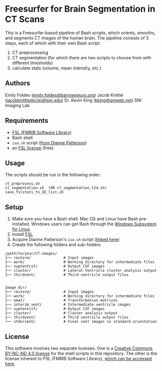 # Freesurfer for Brain Segmentation in CT Scans

This is a Freesurfer-based pipeline of Bash scripts, which orients, smooths, and segments CT images of the human brain. The pipeline consists of 3 steps, each of which with their own Bash script:
1. CT preprocessing
2. CT segmentation (for which there are two scripts to choose from with different thresholds)
3. calculate stats (volume, mean intensity, etc.)

## Authors

Emily Foldes (emily.foldes@barrowneuro.org)
Jacob Knittel (jacobknittle@creighton.edu)
Dr. Kevin King (kking@sniweb.net)
SNI Imaging Lab

## Requirements

- [FSL (FMRIB Software Library)](https://fsl.fmrib.ox.ac.uk/fsl/docs/#/install/index)
- Bash shell
- `iso.sh` script ([from Dianne Patterson](https://bitbucket.org/dpat/tools/raw/master/LIBRARY/iso.sh))
- an [FSL license](https://fsl.fmrib.ox.ac.uk/fsl/docs/#/license) (free)

## Usage

The scripts should be run in the following order:
```
ct_preprocess.sh
ct_segmentation.sh  (OR ct_segmentation_t24.sh)
save_fslstats_to_ID_list.sh
```

## Setup

1. Make sure you have a Bash shell. Mac OS and Linux have Bash pre-installed. Windows users can get Bash through the [Windows Subsystem for Linux](https://learn.microsoft.com/en-us/windows/wsl/install).
2. Install [FSL](https://fsl.fmrib.ox.ac.uk/fsl/docs/#/install/index)
3. Acquire Dianne Patterson's `iso.sh` script ([linked here](https://bitbucket.org/dpat/tools/raw/master/LIBRARY/iso.sh))
4. Create the following folders and sub-folders
```
/path/to/your/CT-images/
├── restore/               # Input images
├── work/                  # Working directory for intermediate files
├── suptentcsf/            # Output CSF images
├── cluster/               # Lateral Ventricle cluster analysis output
├── thirdvent/             # Third ventricle output files


Image_dir/
├── restore/               # Input images
├── work/                  # Working directory for intermediate files
├── omat/                  # Transformation matrices
├── interim_vent/          # Intermediate ventricle images
├── suptentcsf/            # Output CSF images
├── cluster/               # Cluster analysis output
├── thirdvent/             # Third ventricle output files
└── stdorient/             # Final vent images in standard orientation

```

## License

This software involves two separate licenses. One is a [Creative Commons BY-NC-ND 4.0 license](https://creativecommons.org/licenses/by-nc-nd/4.0/deed.en) for the shell scripts in this repository. The other is the license inherent to FSL (FMRIB Software Library), [which can be accessed here](https://fsl.fmrib.ox.ac.uk/fsl/docs/#/license).

